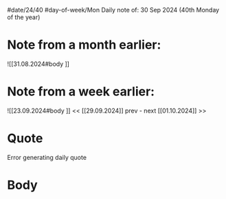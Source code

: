 
#date/24/40
#day-of-week/Mon
Daily note of: 30 Sep 2024 (40th Monday of the year)

# Note from a month earlier:
![[31.08.2024#body ]]

# Note from a week earlier:
![[23.09.2024#body ]]
 << [[29.09.2024]] prev - next [[01.10.2024]] >>
# Quote

Error generating daily quote
# Body

